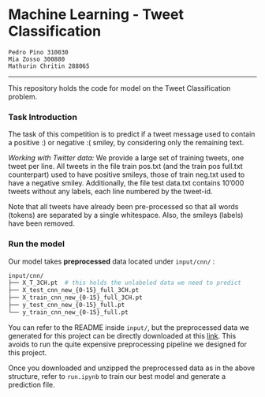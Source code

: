 # Machine Learning - Tweet Classification

    Pedro Pino 310030
    Mia Zosso 300880
    Mathurin Chritin 288065

---

This repository holds the code for model on the Tweet Classification problem.

### Task Introduction

The task of this competition is to predict if a tweet message used to contain a positive :) or negative :( smiley, by considering only the remaining text.

*Working with Twitter data:* We provide a large set of training tweets, one tweet per line. All tweets in the file train pos.txt (and the train pos full.txt counterpart) used to have positive smileys, those of train neg.txt used to have a negative smiley. Additionally, the file test data.txt contains 10’000 tweets without any labels, each line numbered by the tweet-id.

Note that all tweets have already been pre-processed so that all words (tokens) are separated by a single whitespace. Also, the smileys (labels) have been removed.

### Run the model

Our model takes **preprocessed** data located under `input/cnn/` :

```bash
input/cnn/
├── X_T_3CH.pt  # this holds the unlabeled data we need to predict
├── X_test_cnn_new_{0-15}_full_3CH.pt
├── X_train_cnn_new_{0-15}_full_3CH.pt
├── y_test_cnn_new_{0-15}_full.pt
└── y_train_cnn_new_{0-15}_full.pt
```

You can refer to the README inside `input/`, but the preprocessed data we generated for this project can be directly downloaded at this [link](TODO). This avoids to run the quite expensive preprocessing pipeline we designed for this project.


Once you downloaded and unzipped the preprocessed data as in the above structure, refer to `run.ipynb` to train our best model and generate a prediction file.

